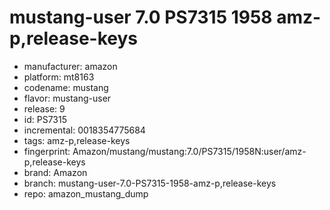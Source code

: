 # mustang-user 7.0 PS7315 1958 amz-p,release-keys
- manufacturer: amazon
- platform: mt8163
- codename: mustang
- flavor: mustang-user
- release: 9
- id: PS7315
- incremental: 0018354775684
- tags: amz-p,release-keys
- fingerprint: Amazon/mustang/mustang:7.0/PS7315/1958N:user/amz-p,release-keys
- brand: Amazon
- branch: mustang-user-7.0-PS7315-1958-amz-p,release-keys
- repo: amazon_mustang_dump

